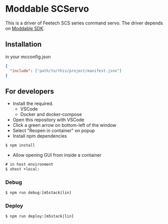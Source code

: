 # Moddable SCServo

This is a driver of Feetech SCS series command servo.
The driver depends on [Moddable SDK](https://www.moddable.com/).

## Installation

in your mcconfig.json

```json
{
  "include": ["path/to/this/project/manifest.json"]
}
```
## For developers

* Install the required.
  * VSCode
  * Docker and docker-compose
* Open this repository with VSCode
* Click a green arrow on bottom-left of the window
* Select "Reopen in container" on popup
* Install npm dependencies

```cmd
$ npm install
```

* Allow opening GUI from inside a container

```cmd
# in host environment
$ xhost +local:
```

### Debug

```cmd
$ npm run debug:[m5stack|lin]
```

### Deploy

```cmd
$ npm run deploy:[m5stack|lin]
```
